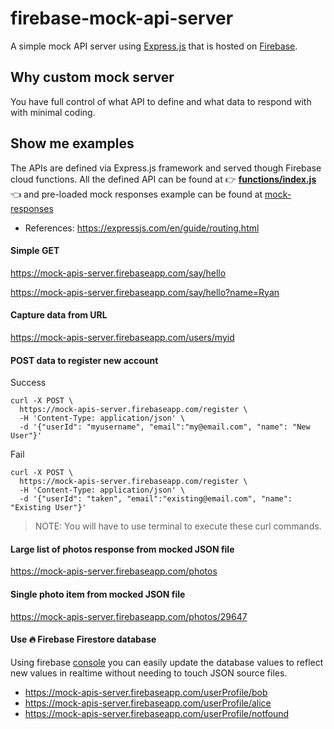# firebase-mock-api-server
A simple mock API server using [Express.js](https://expressjs.com/) that is hosted on [Firebase](https://firebase.google.com/).

## Why custom mock server
You have full control of what API to define and what data to respond with with minimal coding.

## Show me examples
The APIs are defined via Express.js framework and served though Firebase cloud functions. All the defined API can be found at 👉 **[functions/index.js](https://github.com/amardeshbd/firebase-mock-api-server/blob/master/functions/index.js)** 👈
and pre-loaded mock responses example can be found at [mock-responses](https://github.com/amardeshbd/firebase-mock-api-server/tree/master/functions/mock-responses)

* References: https://expressjs.com/en/guide/routing.html

#### Simple GET
https://mock-apis-server.firebaseapp.com/say/hello  

https://mock-apis-server.firebaseapp.com/say/hello?name=Ryan

#### Capture data from URL
https://mock-apis-server.firebaseapp.com/users/myid

#### POST data to register new account
Success
```
curl -X POST \
  https://mock-apis-server.firebaseapp.com/register \
  -H 'Content-Type: application/json' \
  -d '{"userId": "myusername", "email":"my@email.com", "name": "New User"}'
```

Fail
```
curl -X POST \
  https://mock-apis-server.firebaseapp.com/register \
  -H 'Content-Type: application/json' \
  -d '{"userId": "taken", "email":"existing@email.com", "name": "Existing User"}'
```

> NOTE: You will have to use terminal to execute these curl commands.

#### Large list of photos response from mocked JSON file
https://mock-apis-server.firebaseapp.com/photos

#### Single photo item from mocked JSON file
https://mock-apis-server.firebaseapp.com/photos/29647

#### Use :fire: Firebase Firestore database
Using firebase [console](https://console.firebase.google.com) you can easily update the database values
to reflect new values in realtime without needing to touch JSON source files.

* https://mock-apis-server.firebaseapp.com/userProfile/bob
* https://mock-apis-server.firebaseapp.com/userProfile/alice
* https://mock-apis-server.firebaseapp.com/userProfile/notfound
